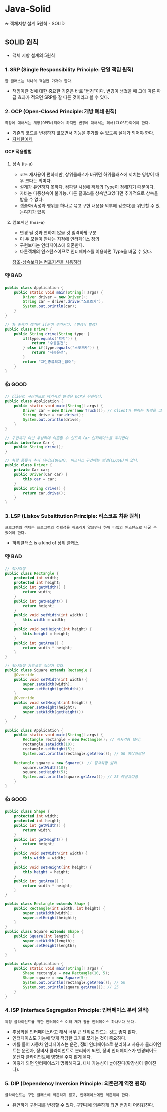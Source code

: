 # Java-Solid
:coffee: 객체지향 설계 5원칙 - SOLID


## SOLID 원칙 ##
- 객체 지향 설계의 5원칙

### 1. SRP (Single Responsibility Principle: 단일 책임 원칙) ###
````
한 클래스는 하나의 책임만 가져야 한다.
````
- 책임이란 것에 대한 중요한 기준은 바로 "변경"이다. 변경이 생겼을 때 그에 따른 파급 효과가 적으면 SRP를 잘 따른 것이라고 볼 수 있다.


### 2. OCP (Open-Closed Principle: 개방 폐쇄 원칙) ###
````
확장에 대해서는 개방(OPEN)되어야 하지만 변경에 대해서는 폐쇄(CLOSE)되어야 한다.
````
- 기존의 코드를 변경하지 않으면서 기능을 추가할 수 있도록 설계가 되어야 한다.
- [자세한예제](https://github.com/orange601/Java-Solid/blob/main/2.%20OCP/README.md)

#### OCP 적용방법 ####
1. 상속 (is-a)
	- 코드 재사용이 편하지만, 상위클래스가 바뀌면 하위클래스에 끼치는 영향이 매우 크다는 의미다.
	- 설계가 유연하지 못하다. 컴파일 시점에 객체의 Type이 정해지기 때문이다.
	- 자바는 다중상속이 불가능. 다른 클래스를 상속받고있다면 추가적으로 상속을 받을 수 없다.
	- 캡슐화(속성과 행위를 하나로 묶고 구현 내용을 외부에 감춘다)를 위반할 수 있는여지가 있음

2. 컴포지션 (has-a)
	- 변경 될 것과 변하지 않을 것 엄격하게 구분
	- 이 두 모듈이 만나는 지점에 인터페이스 정의
	- 구현보다는 인터페이스에 의존한다.
	- 다른객체의 인스턴스이므로 인터페이스를 이용하면 Type을 바꿀 수 있다.

	[참조-상속보다는 컴포지션을 사용하라](https://github.com/orange601/Effective-Java/blob/main/%5Bitem-18%5D%20%EC%83%81%EC%86%8D%EB%B3%B4%EB%8B%A4%EB%8A%94%20%EC%BB%B4%ED%8F%AC%EC%A7%80%EC%85%98%EC%9D%84%20%EC%82%AC%EC%9A%A9%ED%95%98%EB%9D%BC./README.md)

### 👎 BAD ###
````java
public class Application {
	public static void main(String[] args) {
		Driver driver = new Driver();
		String car = driver.drive("스포츠카");
		System.out.println(car);
	}
}
````
````java
// 차 종류가 생기면 if문이 추가된다. (변경이 발생)
public class Driver {
	public String drive(String type) {
		if(type.equals("트럭")) {
			return "수동운전";
		} else if(type.equals("스포츠카")) {
			return "자동운전";
		}
		return "그런종류의차는없어";
	}
}
````

### 👍 GOOD ###
````java
// client 구간이므로 여기서의 변경은 OCP와 무관하다.
public class Application {
	public static void main(String[] args) {
		Driver car = new Driver(new Truck()); // Client가 원하는 차량을 고른다.
		String drive = car.drive();
		System.out.println(drive);
	}
}
````

````java
// 구현체가 아닌 추상화에 의존할 수 있도록 Car 인터페이스를 추가한다.
public interface Car {
	public String drive();
}
````

````java
// 차량 종류가 추가 되어도(OPEN), 비즈니스 구간에는 변경(CLOSE)이 없다.
public class Driver {
	private Car car;
	public Driver(Car car) {
		this.car = car;
	}
	public String drive() {
		return car.drive();
	}
}
````

### 3. LSP (Liskov Subsititution Principle: 리스코프 치환 원칙) ###
````
프로그램의 객체는 프로그램의 정확성을 깨뜨리지 않으면서 하위 타입의 인스턴스로 바꿀 수 있어야 한다.
````
- 하위클래스 is a kind of 상위 클래스

### 👎 BAD ###
````java
// 직사각형
public class Rectangle {
    protected int width;
    protected int height;
    public int getWidth() {
        return width;
    }
    public int getHeight() {
        return height;
    }
    public void setWidth(int width) {
        this.width = width;
    }
    public void setHeight(int height) {
        this.height = height;
    }
    public int getArea() {
        return width * height;
    }
}
````
````java
// 정사각형 가로세로 길이가 같다.
public class Square extends Rectangle {
    @Override
    public void setWidth(int width) {
        super.setWidth(width);
        super.setHeight(getWidth());
    }
    @Override
    public void setHeight(int height) {
        super.setHeight(height);
        super.setWidth(getHeight());
    }
}

````
````java
public class Application {
    public static void main(String[] args) {
        Rectangle rectangle = new Rectangle(); // 직사각형 넓이;
        rectangle.setWidth(10);
        rectangle.setHeight(5);
        System.out.println(rectangle.getArea()); // 50 예상과같음
	
	Rectangle square = new Square(); // 정사각형 넓이
        square.setWidth(10);
        square.setHeight(5);
        System.out.println(square.getArea()); // 25 예상과다름
    }
}
````

### 👍 GOOD ###
````java
public class Shape {
    protected int width;
    protected int height;
    public int getWidth() {
        return width;
    }
    public int getHeight() {
        return height;
    }
    public void setWidth(int width) {
        this.width = width;
    }
    public void setHeight(int height) {
        this.height = height;
    }
    public int getArea() {
        return width * height;
    }
}
````
````java
public class Rectangle extends Shape {
    public Rectangle(int width, int height) {
        super.setWidth(width);
        super.setHeight(height);
    }
}
public class Square extends Shape {
    public Square(int length) {
    	super.setWidth(length);
        super.setHeight(length);
    }
}
````
````java
public class Application {
    public static void main(String[] args) {
        Shape rectangle = new Rectangle(10, 5);
        Shape square = new Square(5);
        System.out.println(rectangle.getArea()); // 50
        System.out.println(square.getArea()); // 25
    }
}
````


### 4. ISP (Interface Segregation Principle: 인터페이스 분리 원칙) ###
````
특정 클라이언트를 위한 인터페이스 여러 개가 범용 인터페이스 하나보다 낫다.
````
- 추상화된 인터페이스라고 해서 너무 큰 단위로 만드는 것도 좋지 않다. 
- 인터페이스도 기능에 맞게 적당한 크기로 쪼개는 것이 중요하다.
- 예를 들어 자동차 인터페이스는 운전, 정비 인터페이스로 분리하고 사용자 클라이언트는 운전자, 정비사 클라이언트로 분리하게 되면, 정비 인터페이스가 변경되어도 운전자 클라이언트에 영향을 주지 않게 된다. 
- 이렇게 되면 인터페이스가 명확해지고, 대체 가능성이 높아진다(확장성이 좋아진다).


### 5. DIP (Dependency Inversion Principle: 의존관계 역전 원칙) ###
````
클라이언트는 구현 클래스에 의존하지 말고, 인터페이스에만 의존해야 한다.
````
- 유연하게 구현체를 변경할 수 있다. 구현체에 의존하게 되면 변경이 어려워진다.





